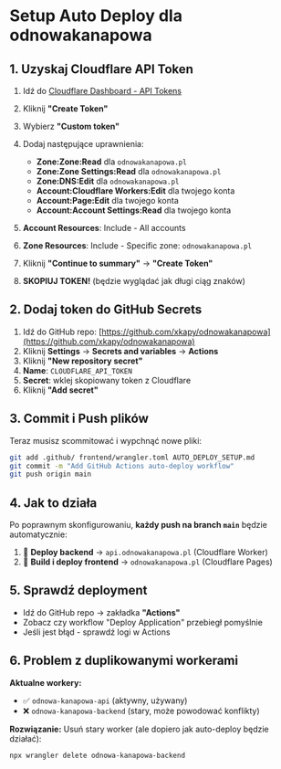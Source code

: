 # Setup Auto Deploy dla odnowakanapowa

## 1. Uzyskaj Cloudflare API Token

1. Idź do [Cloudflare Dashboard - API Tokens](https://dash.cloudflare.com/profile/api-tokens)
2. Kliknij **"Create Token"**
3. Wybierz **"Custom token"**
4. Dodaj następujące uprawnienia:
   - **Zone:Zone:Read** dla `odnowakanapowa.pl`
   - **Zone:Zone Settings:Read** dla `odnowakanapowa.pl`  
   - **Zone:DNS:Edit** dla `odnowakanapowa.pl`
   - **Account:Cloudflare Workers:Edit** dla twojego konta
   - **Account:Page:Edit** dla twojego konta
   - **Account:Account Settings:Read** dla twojego konta

5. **Account Resources**: Include - All accounts
6. **Zone Resources**: Include - Specific zone: `odnowakanapowa.pl`
7. Kliknij **"Continue to summary"** → **"Create Token"**
8. **SKOPIUJ TOKEN!** (będzie wyglądać jak długi ciąg znaków)

## 2. Dodaj token do GitHub Secrets

1. Idź do GitHub repo: [https://github.com/xkapy/odnowakanapowa](https://github.com/xkapy/odnowakanapowa)
2. Kliknij **Settings** → **Secrets and variables** → **Actions** 
3. Kliknij **"New repository secret"**
4. **Name**: `CLOUDFLARE_API_TOKEN`
5. **Secret**: wklej skopiowany token z Cloudflare
6. Kliknij **"Add secret"**

## 3. Commit i Push plików

Teraz musisz scommitować i wypchnąć nowe pliki:

```bash
git add .github/ frontend/wrangler.toml AUTO_DEPLOY_SETUP.md
git commit -m "Add GitHub Actions auto-deploy workflow"  
git push origin main
```

## 4. Jak to działa

Po poprawnym skonfigurowaniu, **każdy push na branch `main`** będzie automatycznie:

1. 🔧 **Deploy backend** → `api.odnowakanapowa.pl` (Cloudflare Worker)
2. 🎨 **Build i deploy frontend** → `odnowakanapowa.pl` (Cloudflare Pages)

## 5. Sprawdź deployment

- Idź do GitHub repo → zakładka **"Actions"**
- Zobacz czy workflow "Deploy Application" przebiegł pomyślnie  
- Jeśli jest błąd - sprawdź logi w Actions

## 6. Problem z duplikowanymi workerami

**Aktualne workery:**
- ✅ `odnowa-kanapowa-api` (aktywny, używany)
- ❌ `odnowa-kanapowa-backend` (stary, może powodować konflikty)

**Rozwiązanie:** Usuń stary worker (ale dopiero jak auto-deploy będzie działać):
```bash
npx wrangler delete odnowa-kanapowa-backend
```